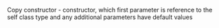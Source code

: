 Copy constructor - constructor, which first parameter is reference to the self class type
and any additional parameters have default values
